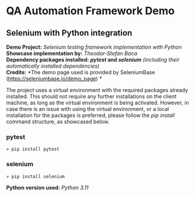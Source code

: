 # QA Automation Framework Demo
## Selenium with Python integration

**Demo Project:** *Selenium testing framework implementation with Python*  
**Showcase implementation by:** *Theodor-Stefan Baca*  
**Dependency packages installed:** **_pytest_ and _selenium_** *(including their automatically installed dependencies)*  
**Credits:** *The demo page used is provided by SeleniumBase (https://seleniumbase.io/demo_page) *

The project uses a virtual environment with the required packages already installed. This should not require any further installations on the client machine, as long as the virtual environment is being activated. However, in case there is an issue with using the virtual environment, or a local installation for the packages is preferred, please follow the *pip install* command structure, as showcased below.

### pytest
`» pip install pytest`

### selenium
`» pip install selenium`

**Python version used:** *Python 3.11*
